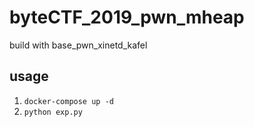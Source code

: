 # byteCTF_2019_pwn_mheap

build with base_pwn_xinetd_kafel

## usage

1. `docker-compose up -d`
2. `python exp.py`